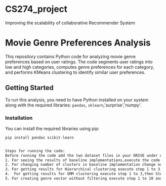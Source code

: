 # CS274_project
Improving the scalability of collaborative Recommender System

# Movie Genre Preferences Analysis

This repository contains Python code for analyzing movie genre preferences based on user ratings. The code segments user ratings into low and high categories, computes genre preferences for each category, and performs KMeans clustering to identify similar user preferences.

## Getting Started

To run this analysis, you need to have Python installed on your system along with the required libraries: `pandas`, `sklearn`,'surprise','numpy'.

### Installation

You can install the required libraries using pip:

```bash
pip install pandas scikit-learn


Steps for running the code:
Before running the code add the two dataset files in your DRIVE under dataset folder. The path to DRIVE should look like this: '/content/drive/MyDrive/dataset/ratings.dat'
1. For seeing the results of baseline implementations,execute the code from Step 1 to Step 10.By default the number of clusters is set to 25.
2. For changing number of clusters in baseline implementation change number of clusters present in line kmeans = KMeans(n_clusters=25, random_state=42,n_init = 100) to desired value in Step 4.
3. For getting results for Hierarchical clustering execute step 1 to 3,then Step 11 and then steps 5 to 10.
4.  For getting results for GMM clustering execute step 1 to 3,then Step 12 but results and not good enough in step 12.
5. For creating genre vector without filtering execute step 1 to 10 and before executing change 







